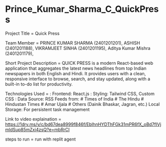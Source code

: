 # Prince_Kumar_Sharma_C_QuickPress
Project Title = Quick Press

Team Member = PRINCE KUMAR SHARMA (2401201201), 
              ASHISH (2401201188), 
              VIKRAMJEET  SINHA (2401201195), 
              Aditya Kumar Mishra (2401201179), 
              
Short Project Description = QUICK PRESS is a modern React-based web application that aggregates the latest news headlines from top Indian newspapers in both English and Hindi. It provides users with a clean, responsive interface to browse, search, and stay updated, along with a built-in to-do list for productivity.

Technologies Used = : Frontend: React.js
                    : Styling: Tailwind CSS, Custom CSS
                    : Data Source: RSS Feeds from:
                       # Times of India
                       # The Hindu
                       # Hindustan Times
                       # Amar Ujala
                       # Others (Dainik Bhaskar, Jagran, etc.)
                    Local Storage: For persistent task management
                
Link to video explaination = https://1drv.ms/v/c/bd67dea8999f846f/EbIhnHYDThFGk31mPR6fX_oBd7fIVjmldSup85mZxi4zsQ?e=mbRrCI

steps to run = run with replit agent
